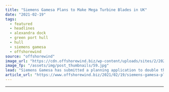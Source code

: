 ```yaml
---
title: "Siemens Gamesa Plans to Make Mega Turbine Blades in UK"
date: "2021-02-19"
tags: 
  - featured
  - headlines
  - alexandra dock
  - green port hull
  - hull
  - siemens gamesa
  - offshorewind
source: "offshorewind"
image_url: "https://cdn.offshorewind.biz/wp-content/uploads/sites/2/2021/02/19144008/Siemens-Gamesa-Plans-to-Make-Mega-Turbine-Blades-in-UK.jpg"
image_fp: "/assets/img/post_thumbnails/59.jpg"
lead: "Siemens Gamesa has submitted a planning application to double the size of their blade"
article_url: "https://www.offshorewind.biz/2021/02/19/siemens-gamesa-plans-to-make-mega-turbine-blades-in-uk/"
---
```


---
